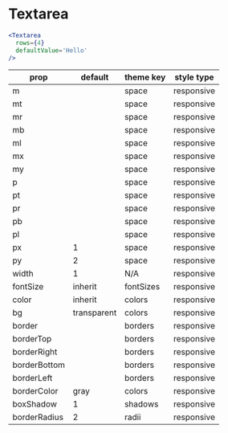 # Textarea

```.jsx
<Textarea
  rows={4}
  defaultValue='Hello'
/>
```

prop | default | theme key | style type
---|---|---|---
m |  | space | responsive
mt |  | space | responsive
mr |  | space | responsive
mb |  | space | responsive
ml |  | space | responsive
mx |  | space | responsive
my |  | space | responsive
p |  | space | responsive
pt |  | space | responsive
pr |  | space | responsive
pb |  | space | responsive
pl |  | space | responsive
px | 1 | space | responsive
py | 2 | space | responsive
width | 1 | N/A | responsive
fontSize | inherit | fontSizes | responsive
color | inherit | colors | responsive
bg | transparent | colors | responsive
border |  | borders | responsive
borderTop |  | borders | responsive
borderRight |  | borders | responsive
borderBottom |  | borders | responsive
borderLeft |  | borders | responsive
borderColor | gray | colors | responsive
boxShadow | 1 | shadows | responsive
borderRadius | 2 | radii | responsive